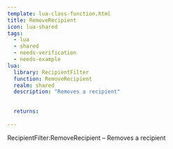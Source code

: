 ```yaml
---
template: lua-class-function.html
title: RemoveRecipient
icon: lua-shared
tags:
  - lua
  - shared
  - needs-verification
  - needs-example
lua:
  library: RecipientFilter
  function: RemoveRecipient
  realm: shared
  description: "Removes a recipient"
  
  
  returns:
    
---
```


<div class="lua__search__keywords">
RecipientFilter:RemoveRecipient &#x2013; Removes a recipient
</div>
